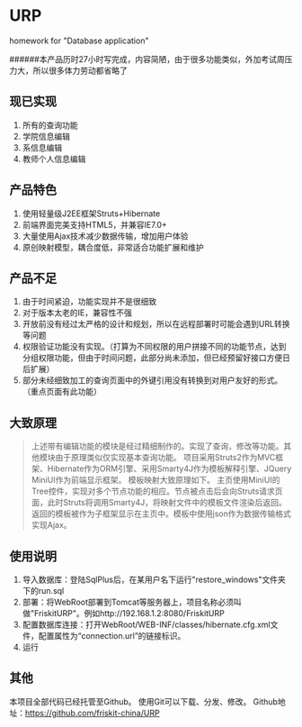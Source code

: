 URP
===

homework for "Database application"

######本产品历时27小时写完成，内容简陋，由于很多功能类似，外加考试周压力大，所以很多体力劳动都省略了

现已实现
------
1. 所有的查询功能
2. 学院信息编辑
3. 系信息编辑
4. 教师个人信息编辑

产品特色
------
1. 使用轻量级J2EE框架Struts+Hibernate
2. 前端界面完美支持HTML5，并兼容IE7.0+
3. 大量使用Ajax技术减少数据传输，增加用户体验
4. 原创映射模型，耦合度低，非常适合功能扩展和维护

产品不足
------
1. 由于时间紧迫，功能实现并不是很细致
2. 对于版本太老的IE，兼容性不强
3. 开放前没有经过太严格的设计和规划，所以在远程部署时可能会遇到URL转换等问题
4. 权限验证功能没有实现。（打算为不同权限的用户拼接不同的功能节点，达到分组权限功能，但由于时间问题，此部分尚未添加，但已经预留好接口方便日后扩展）
5. 部分未经细致加工的查询页面中的外键引用没有转换到对用户友好的形式。（重点页面有此功能）

大致原理
------
>上述带有编辑功能的模块是经过精细制作的。实现了查询，修改等功能。其他模块由于原理类似仅实现基本查询功能。
>项目采用Struts2作为MVC框架、Hibernate作为ORM引擎、采用Smarty4J作为模板解释引擎、JQuery MiniUI作为前端显示框架。
>模板映射大致原理如下。
>主页使用MiniUI的Tree控件，实现对多个节点功能的相应。节点被点击后会向Struts请求页面，此时Struts将调用Smarty4J，将映射文件中的模板文件渲染后返回。
>返回的模板被作为子框架显示在主页中。模板中使用json作为数据传输格式实现Ajax。

使用说明
------
1. 导入数据库：登陆SqlPlus后，在某用户名下运行"restore_windows"文件夹下的run.sql
2. 部署：将WebRoot部署到Tomcat等服务器上，项目名称必须叫做"FriskitURP"。例如http://192.168.1.2:8080/FriskitURP
3. 配置数据库连接：打开WebRoot/WEB-INF/classes/hibernate.cfg.xml文件，配置属性为“connection.url”的链接标识。
4. 运行

其他
------
本项目全部代码已经托管至Github。
使用Git可以下载、分发、修改。
Github地址：https://github.com/friskit-china/URP

